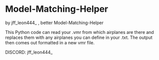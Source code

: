 # Model-Matching-Helper
by jff_leon444_  , better Model-Matching-Helper

This Python code can read your .vmr from which airplanes are there and replaces them with any airplanes you can define in your .txt.
The output then comes out formatted in a new vmr file.

DISCORD: jff_leon444_
